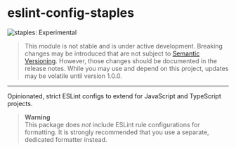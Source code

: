 # eslint-config-staples

![staples: Experimental](https://img.shields.io/badge/staples-experimental-important.svg?style=for-the-badge&logo=eslint)

> This module is not stable and is under active development. Breaking changes may be introduced that are not subject
> to [Semantic Versioning](https://semver.org). However, those changes should be documented in the release notes.
> While you may use and depend on this project, updates may be volatile until version 1.0.0.

---

Opinionated, strict ESLint configs to extend for JavaScript and TypeScript projects.

> **Warning**  
> This package does _not_ include ESLint rule configurations for formatting. It is strongly recommended that you use a
> separate, dedicated formatter instead.
